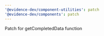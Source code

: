 ```yaml
---
'@evidence-dev/component-utilities': patch
'@evidence-dev/components': patch
---
```


Patch for getCompletedData function
